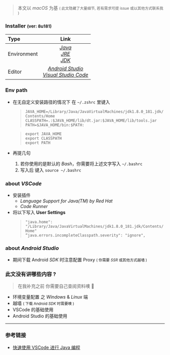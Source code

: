 > 本文以 *macOS* 为基  <small>( 此文隐藏了大量细节, 若有需求可提 issue 或以其他方式联系我 )</small> 

### Installer <small>(ver: 8u181)</small>

| Type | Link | 
| :--- | :---: | 
| Environment | [*Java*](https://www.java.com/zh_CN/download/mac_download.jsp) <br>[*JRE*](https://www.oracle.com/technetwork/java/javase/downloads/jre8-downloads-2133155.html) <br>[*JDK*](https://www.oracle.com/technetwork/java/javase/downloads/jdk8-downloads-2133151.html) |
| Editor | [*Android Studio*](https://developer.android.com/studio/#downloads) <br>[*Visual Studio Code*](https://code.visualstudio.com/#alt-downloads) | 

### Env path
- 在无自定义安装路径的情况下 在 ```~/.zshrc``` 里键入 
    > ```JAVA_HOME=/Library/Java/JavaVirtualMachines/jdk1.8.0_181.jdk/Contents/Home```<br>```CLASSPATH=.:$JAVA_HOME/lib/dt.jar:$JAVA_HOME/lib/tools.jar```<br>```PATH=$JAVA_HOME/bin:$PATH:```
    
    > ```export JAVA_HOME```<br>```export CLASSPATH```<br>```export PATH```
- 再提几句
    1. 若你使用的是默认的 *Bash*，你需要将上述文字写入 ```~/.bashrc``` 
    2. 写入后 键入 ```source ~/.bashrc``` 

### about *VSCode*
- 安装插件 
    - *Language Support for Java(TM) by Red Hat*
    - *Code Runner*
- 将以下写入 **User Settings**
    > ```"java.home": "/Library/Java/JavaVirtualMachines/jdk1.8.0_181.jdk/Contents/Home"```<br>```“java.errors.incompleteClasspath.severity": "ignore",```

### about *Android Studio* 
- 期间下载 Android *SDK* 时注意配置 Proxy  <small>( 你需要 *SSR* 或其他方式越墙 )</small>

### 此文没有讲哪些内容 ?
> 在我补充之前 你需要自己查阅资料噢 🙂

- 环境变量配置 之 *Windows* & *Linux* 端
- 越墙  <small>( 下载 Android *SDK* 时需要噢 )</small>
- VSCode 的基础使用
- Android Studio 的基础使用 

<hr> 

### 参考链接
- [快速使用 VSCode 进行 Java 编程](https://juejin.im/post/5ac193cd6fb9a028d208161c)